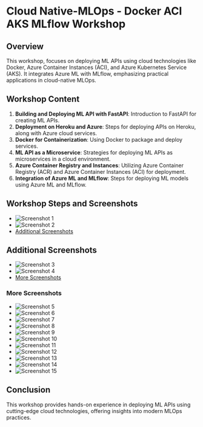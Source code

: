 
# Cloud Native-MLOps - Docker ACI AKS MLflow Workshop

## Overview
This workshop, focuses on deploying ML APIs using cloud technologies like Docker, Azure Container Instances (ACI), and Azure Kubernetes Service (AKS). It integrates Azure ML with MLflow, emphasizing practical applications in cloud-native MLOps.

## Workshop Content
1. **Building and Deploying ML API with FastAPI**: Introduction to FastAPI for creating ML APIs.
2. **Deployment on Heroku and Azure**: Steps for deploying APIs on Heroku, along with Azure cloud services.
3. **Docker for Containerization**: Using Docker to package and deploy services.
4. **ML API as a Microservice**: Strategies for deploying ML APIs as microservices in a cloud environment.
5. **Azure Container Registry and Instances**: Utilizing Azure Container Registry (ACR) and Azure Container Instances (ACI) for deployment.
6. **Integration of Azure ML and MLflow**: Steps for deploying ML models using Azure ML and MLflow.

## Workshop Steps and Screenshots
- ![Screenshot 1](https://cdn.discordapp.com/attachments/1191490101247758479/1193603715295354992/Screenshot_20240106_030013.png)
- ![Screenshot 2](https://cdn.discordapp.com/attachments/1191490101247758479/1193603715572170752/Screenshot_20240106_030103.png)
- [Additional Screenshots](#additional-screenshots)

## Additional Screenshots
- ![Screenshot 3](https://cdn.discordapp.com/attachments/1191490101247758479/1193603715815460894/Screenshot_20240106_030118.png)
- ![Screenshot 4](https://cdn.discordapp.com/attachments/1191490101247758479/1193603716062912614/Screenshot_20240106_031059.png)
- [More Screenshots](#more-screenshots)

### More Screenshots
- ![Screenshot 5](https://cdn.discordapp.com/attachments/1191490101247758479/1193603716289396787/Screenshot_20240106_031110.png)
- ![Screenshot 6](https://cdn.discordapp.com/attachments/1191490101247758479/1193604478935498782/Screenshot_20240106_031620.png)
- ![Screenshot 7](https://cdn.discordapp.com/attachments/1191490101247758479/1193604479182979163/Screenshot_20240106_031633.png)
- ![Screenshot 8](https://cdn.discordapp.com/attachments/1191490101247758479/1193604479396892673/Screenshot_20240106_033101.png)
- ![Screenshot 9](https://cdn.discordapp.com/attachments/1191490101247758479/1193604479610781818/Screenshot_20240106_040646.png)
- ![Screenshot 10](https://cdn.discordapp.com/attachments/1191490101247758479/1193604479862456440/Screenshot_20240106_040702.png)
- ![Screenshot 11](https://cdn.discordapp.com/attachments/1191490101247758479/1193604480340611133/Screenshot_20240107_013930.png)
- ![Screenshot 12](https://cdn.discordapp.com/attachments/1191490101247758479/1193604758116774109/Screenshot_20240107_014013.png)
- ![Screenshot 13](https://cdn.discordapp.com/attachments/1191490101247758479/1193604758422962196/Screenshot_20240107_021309.png)
- ![Screenshot 14](https://cdn.discordapp.com/attachments/1191490101247758479/1193604758779474043/Screenshot_20240107_021355.png)
- ![Screenshot 15](https://cdn.discordapp.com/attachments/1191490101247758479/1193604759177936896/Screenshot_20240107_021749.png)

## Conclusion
This workshop provides hands-on experience in deploying ML APIs using cutting-edge cloud technologies, offering insights into modern MLOps practices.

